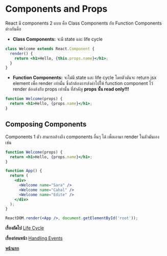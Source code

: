 # Components and Props

React มี components 2 แบบ คือ Class Components กับ Function Components ต่างกันคือ

- **Class Components:** จะมี state และ life cycle

```jsx
class Welcome extends React.Component {
  render() {
    return <h1>Hello, {this.props.name}</h1>;
  }
}
```

- **Function Components:** จะไม่มี state และ life cycle โดยตัวมันจะ return jsx element เพื่อ render เท่านั้น ซึ่งถ้าต้องการส่งค่าไปให้ function component ไว้ render ต้องส่งกับ props เท่านั้น ที่สำคัญ **props นั้น read only!!!**

```jsx
function Welcome(props) {
  return <h1>Hello, {props.name}</h1>;
}
```

## Composing Components

Components 1 ตัว สามารถอ้างถึง components อื่นๆ ได้ เพื่อเอามา render ในตัวมันเอง เช่น

```jsx
function Welcome(props) {
  return <h1>Hello, {props.name}</h1>;
}

function App() {
  return (
    <div>
      <Welcome name="Sara" />
      <Welcome name="Cahal" />
      <Welcome name="Edite" />
    </div>
  );
}

ReactDOM.render(<App />, document.getElementById('root'));
```

**เรื่องถัดไป** [Life Cycle](https://github.com/somprasongd/todo-react-app/tree/4-lifecycle)

**เรื่องก่อนหน้า** [Handling Events](https://github.com/somprasongd/todo-react-app/tree/2-events)

**[หน้าแรก](https://github.com/somprasongd/todo-react-app)**
